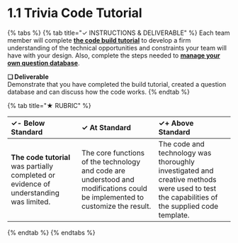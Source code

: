 # 1.1 Trivia Code Tutorial



{% tabs %}
{% tab title="✓  INSTRUCTIONS & DELIVERABLE" %}
Each team member will complete [**the code build tutorial**](https://docs.idew.org/code-trivia/code-template/template-build-tutorial) to develop a firm understanding of the technical opportunities and constraints your team will have with your design. Also, complete the steps needed to [**manage your own question database**](https://docs.idew.org/code-trivia/code-template/managing-the-question-db).

**❏ Deliverable**  
Demonstrate that you have completed the build tutorial, created a question database and can discuss how the code works.
{% endtab %}

{% tab title="★  RUBRIC" %}


| ✓-  Below Standard | ✓  At Standard | ✓+  Above Standard |
| :--- | :--- | :--- |
| **The code tutorial** was partially completed or evidence of understanding was limited. | The core functions of the technology and code are understood and modifications could be implemented to customize the result. | The code and technology was thoroughly investigated and creative methods were used to test the capabilities of the supplied code template. |
{% endtab %}
{% endtabs %}

